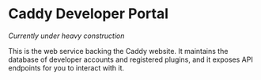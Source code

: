 Caddy Developer Portal
======================

*Currently under heavy construction*

This is the web service backing the Caddy website. It maintains the database of developer accounts and registered plugins, and it exposes API endpoints for you to interact with it.
